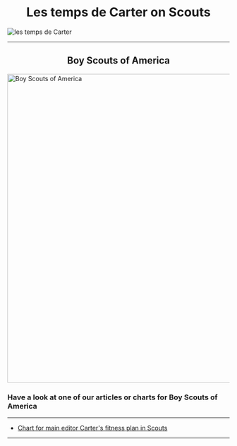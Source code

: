 <h1>Les temps de Carter on Scouts</h1>
<img src="https://github.com/LeCarterTimes/LeCarterTimes.github.io/assets/149635328/7b91fa1d-1296-44d6-b7f4-f6cb2957cb00" alt="les temps de Carter"/>
<hr>

<h2>Boy Scouts of America</h2>

<img src="https://upload.wikimedia.org/wikipedia/en/thumb/e/e5/Boy_Scouts_of_America_corporate_trademark.svg/220px-Boy_Scouts_of_America_corporate_trademark.svg.png" alt="Boy Scouts of America" height="700" width="900"/>
 <h3>Have a look at one of our articles or charts for Boy Scouts of America</h3>

<hr>

- [Chart for main editor Carter's fitness plan in Scouts](https://lecartertimes.github.io/Scout:Chart:One.html)

<hr>

<style>

h2 {

text-align: center;

}
 h1 {

text-align: center;

}
</style>
